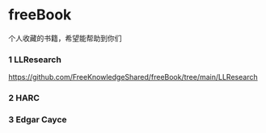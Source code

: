 # freeBook

个人收藏的书籍，希望能帮助到你们

### 1 LLResearch
https://github.com/FreeKnowledgeShared/freeBook/tree/main/LLResearch

### 2 HARC

### 3 Edgar Cayce
